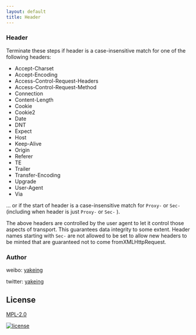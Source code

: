 ```yaml
---
layout: default
title: Header
---
```


### Header

Terminate these steps if header is a case-insensitive match for one of the following headers:

* Accept-Charset
* Accept-Encoding
* Access-Control-Request-Headers
* Access-Control-Request-Method
* Connection
* Content-Length
* Cookie
* Cookie2
* Date
* DNT
* Expect
* Host
* Keep-Alive
* Origin
* Referer
* TE
* Trailer
* Transfer-Encoding
* Upgrade
* User-Agent
* Via

… or if the start of header is a case-insensitive match for `Proxy-` or `Sec-` (including when header is just `Proxy-` or `Sec-` ).

The above headers are controlled by the user agent to let it control those aspects of transport. This guarantees data integrity to some extent. Header names starting with `Sec-` are not allowed to be set to allow new headers to be minted that are guaranteed not to come fromXMLHttpRequest.


### Author

weibo: [yakeing](https://weibo.com/yakeing)

twitter: [yakeing](https://twitter.com/yakeing)

## License

[MPL-2.0](https://github.com/yakeing/https.js/blob/main/LICENSE)

[![license](https://4.vercel.app/static/license/555/MPL-2.0/FE7D37?icon=github)](https://github.com/yakeing/https.js/blob/main/LICENSE)
